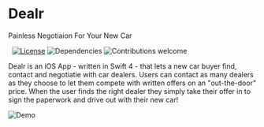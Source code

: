 # Dealr
Painless Negotiaion For Your New Car 

&nbsp;
[![License](https://img.shields.io/badge/license-MIT-blue.svg)](https://opensource.org/licenses/MIT)
![Dependencies](https://img.shields.io/badge/dependencies-up%20to%20date-brightgreen.svg)
![Contributions welcome](https://img.shields.io/badge/contributions-welcome-orange.svg)


Dealr is an iOS App - written in Swift 4 - that lets a new car buyer find, contact and negotiatie with car dealers. Users can contact as many dealers as they choose to let them compete with written offers on an "out-the-door" price. When the user finds the right dealer they simply take their offer in to sign the paperwork and drive out with their new car!  



![Demo](https://media.giphy.com/media/26DMTLfkPiQVYvCEg/giphy.gif)
